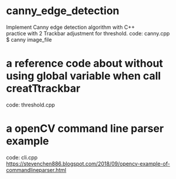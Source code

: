 # canny_edge_detection
Implement Canny edge detection algorithm with C++  
practice with 2 Trackbar adjustment for threshold.
code: canny.cpp  
$ canny image_file  

# a reference code about without using global variable when call creatTtrackbar
code: threshold.cpp 

# a openCV command line parser example
code: cli.cpp  
https://stevenchen886.blogspot.com/2018/09/opencv-example-of-commandlineparser.html
